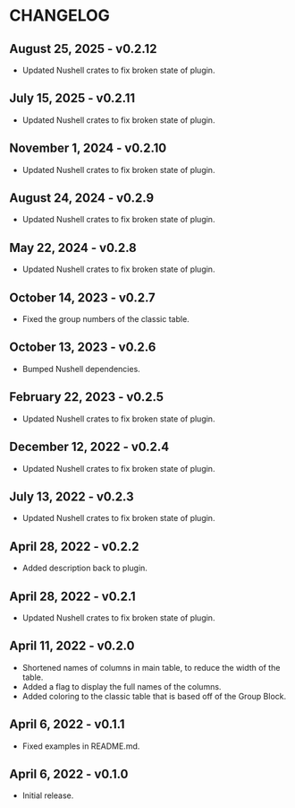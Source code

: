 # CHANGELOG

## August 25, 2025 - v0.2.12

- Updated Nushell crates to fix broken state of plugin.

## July 15, 2025 - v0.2.11

- Updated Nushell crates to fix broken state of plugin.

## November 1, 2024 - v0.2.10

- Updated Nushell crates to fix broken state of plugin.

## August 24, 2024 - v0.2.9

- Updated Nushell crates to fix broken state of plugin.

## May 22, 2024 - v0.2.8

- Updated Nushell crates to fix broken state of plugin.

## October 14, 2023 - v0.2.7

- Fixed the group numbers of the classic table.

## October 13, 2023 - v0.2.6

- Bumped Nushell dependencies.

## February 22, 2023 - v0.2.5

- Updated Nushell crates to fix broken state of plugin.

## December 12, 2022 - v0.2.4

- Updated Nushell crates to fix broken state of plugin.

## July 13, 2022 - v0.2.3

- Updated Nushell crates to fix broken state of plugin.

## April 28, 2022 - v0.2.2

- Added description back to plugin.

## April 28, 2022 - v0.2.1

- Updated Nushell crates to fix broken state of plugin.

## April 11, 2022 - v0.2.0

- Shortened names of columns in main table, to reduce the width of the table.
- Added a flag to display the full names of the columns.
- Added coloring to the classic table that is based off of the Group Block.

## April 6, 2022 - v0.1.1

- Fixed examples in README.md.

## April 6, 2022 - v0.1.0

- Initial release.
